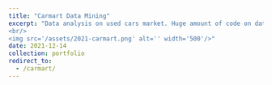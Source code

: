 ```yaml
---
title: "Carmart Data Mining"
excerpt: "Data analysis on used cars market. Huge amount of code on data cleaning and visualization. Predict car prices from car features and find out significant features to increase car sales.
<br/>
<img src='/assets/2021-carmart.png' alt='' width='500'/>"
date: 2021-12-14
collection: portfolio
redirect_to: 
  - /carmart/
---
```

